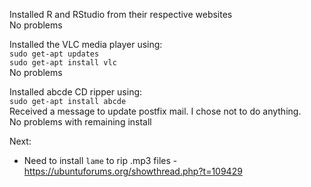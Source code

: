 Installed R and RStudio from their respective websites  
No problems  

Installed the VLC media player using:  
    `sudo get-apt updates`      
    `sudo get-apt install vlc`    
No problems  
  
Installed abcde CD ripper using:  
    `sudo get-apt install abcde`        
Received a message to update postfix mail. I chose not to do anything.  
No problems with remaining install  

Next:  
* Need to install `lame` to rip .mp3 files - https://ubuntuforums.org/showthread.php?t=109429
